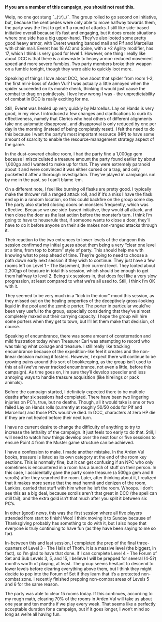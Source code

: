 **If you are a member of this campaign, you should not read this.**

Welp, no one got stung ¯\_(ツ)_/¯. The group rolled to go second on initiative, but, because the centipedes were only able to move halfway towards them, the party was the first to get off a round of attacks. I still like side-based initiative overall because it’s fast and engaging, but it does create situations where one side has a big upper-hand. They’ve also looted some pretty good heavy armor, with Everet wearing banded mail and Pif and Marcellus with chain mail. Everet has 18 AC and Spine, with a +2 Agility modifier, has 17, which I think is very good for level 1. However, one thing I really like about DCC is that there is a downside to heavy armor: reduced movement speed and more severe fumbles. Two party members broke their weapon on a fumble tonight, though they were able to quickly loot more.

Speaking of things I love about DCC, how about that spider from room 1-2, the first mini-boss of Arden Vul? I was actually a little annoyed when the spider succeeded on its morale check, thinking it would just cause the combat to drag on pointlessly. I love how wrong I was - the unpredictability of combat in DCC is really exciting for me.

Still, Everet was healed up very quickly by Marcellus. Lay on Hands is very good, in my view. I introduced a few changes and clarifications to curb its effectiveness, namely that Clerics who heal others of different alignments take one automatic disapproval, and disapproval is only reduced by one per day in the morning (instead of being completely reset). I felt the need to do this because I want the party’s most important resource (HP) to have some amount of scarcity to enable the resource-management strategy aspect of the game.

In the dust-covered chalice room, I had the party find a 1,000gp gem because I miscalculated a treasure amount the party found earlier by about 1,000gp and I wanted to make up for that. They were extremely paranoid about it and were convinced it was either cursed or a trap, and only pocketed it after a thorough investigation. They’ve played in campaigns run by me in the past, so I can’t blame ‘em.

On a different note, I feel like burning oil flasks are pretty good. I typically make the thrower roll a ranged attack roll, and if it’s a miss I have the flask end up in a random location, so this could backfire on the group some day. The party also started closing doors on monsters frequently, which was effective. Because we use side-based initiative, they would all attack, and then close the door as the last action before the monster’s turn. I think I’m going to have to houserule that, if someone wants to close a door, they’ll have to do it before anyone on their side makes non-ranged attacks through it.

Their reaction to the two entrances to lower levels of the dungeon this session confirmed my initial guess about them being a very “clear one level at a time, from top to bottom” style of party. This should help me with knowing what to prep ahead of time. They’re going to need to choose a path down early next session if they wish to continue. They just have a few rooms left on Level 1 - The Basement, their current level.
They looted about 2,300gp of treasure in total this session, which should be enough to get them halfway to level 2. Being six sessions in, that does feel like a very slow progression, at least compared to what we’re all used to. Still, I think I’m OK with it.

They seemed to be very much in a “kick in the door” mood this session, as they missed out on the healing properties of the deceptively gross-looking liquid in the pool and the zombie porter. The porter in particular would’ve been very useful to the group, especially considering that they’ve almost completely maxed out their carrying capacity. I hope the group will hire some porters when they get to town, but I’ll let them make that decision, of course.

Speaking of encumbrance, there was some amount of consternation and mild frustration today when Treasurer Earl was attempting to record who was taking what coinage and treasure. I still really like tracking encumbrance because of the expedition-like feel it creates and the non-linear decision making it fosters. However, I expect there will continue to be growing pains around this sort of bookkeeping, as the group isn’t used to this at all (we’ve never tracked encumbrance, not even a little, before this campaign). As time goes on, I’m sure they’ll develop speedier and less annoying ways to handle treasure acquisition (like hirelings or pack animals).

Before the campaign started, I definitely expected there to be multiple deaths after six sessions had completed. There have been two lingering injuries on PC’s, true, but no deaths. Though, all it would take is one or two failed Lay on Hands rolls (currently at roughly 50/50 odds for Pif and Marcellus) and those PC’s would’ve died. In DCC, characters at zero HP die if they are not healed before their next turn.

I have no current desire to change the difficulty of anything to try to increase the lethality of the campaign. It just feels too early to do that. Still, I will need to watch how things develop over the next four or five sessions to ensure Point 4 from the Muster game structure can be achieved.

I have a confession to make. I made another mistake. In the Arden Vul books, treasure is listed as its own category at the end of the room key sections. This is normally fine, but it can get confusing if an NPC who only sometimes is encountered in a room has a bunch of stuff on their person. In this case, I accidentally gave the party some treasure (a 500gp gem and 9 scrolls) after they searched the room. Later, after thinking about it, I realized that it makes more sense that the mad hermit and denizen of the room, Lankios, carried that stuff with him when he left the room. Whoops. I don’t see this as a big deal, because scrolls aren’t that great in DCC (the spell can still fail), and the extra gold isn’t that much after you split it between six PC’s.

In other (good) news, this was the first session where all five players attended from start to finish! Woo! I think moving it to Sunday because of Thanksgiving probably has something to do with it, but I also hope that everyone is truly continuing to have fun (as they have been saying to me so far).

In-between this and last session, I completed the prep of the final three-quarters of Level 3 - The Halls of Thoth. It is a massive level (the biggest, in fact), so I’m glad to have that done. If I can complete Level 4 - The Forum of Set and Sub Levels 3, 5, and 15, I believe I will be prepped for several (4-5?) months worth of playing, at least. The group seems hesitant to descend to lower levels before clearing everything above them, but I think they might decide to pop into the Forum of Set if they learn that it’s a protected non-combat zone. I recently finished prepping non-combat areas of Levels 5 and 6 for the same reason.

The party was able to clear 15 rooms today. If this continues, according to my rough math, clearing 70% of the rooms in Arden Vul will take us about one year and ten months if we play every week. That seems like a perfectly acceptable duration for a campaign, but if it goes longer, I won’t mind so long as we’re all having fun.